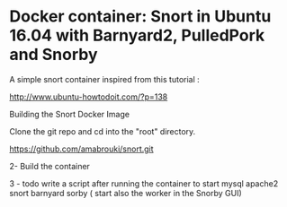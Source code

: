 # Docker container: Snort in Ubuntu 16.04 with Barnyard2, PulledPork and Snorby
A simple snort container inspired from this tutorial :

http://www.ubuntu-howtodoit.com/?p=138


Building the Snort Docker Image

Clone the git repo and cd into the "root" directory.

https://github.com/amabrouki/snort.git

2- Build the container

3 - todo write a script after running the container to start mysql apache2 snort barnyard sorby ( start also the worker in the Snorby GUI)
